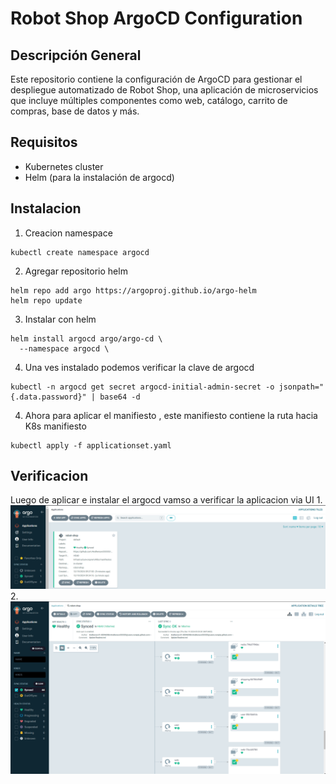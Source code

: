 # Robot Shop ArgoCD Configuration

## Descripción General
Este repositorio contiene la configuración de ArgoCD para gestionar el despliegue automatizado de Robot Shop, una aplicación de microservicios que incluye múltiples componentes como web, catálogo, carrito de compras, base de datos y más.

## Requisitos

- Kubernetes cluster
- Helm (para la instalación de argocd)

## Instalacion

1. Creacion namespace
```
kubectl create namespace argocd
```
2. Agregar repositorio helm
```
helm repo add argo https://argoproj.github.io/argo-helm
helm repo update
```
3. Instalar con helm
```
helm install argocd argo/argo-cd \
  --namespace argocd \
```
4. Una ves instalado podemos verificar la clave de argocd
```
kubectl -n argocd get secret argocd-initial-admin-secret -o jsonpath="{.data.password}" | base64 -d
```
4. Ahora para aplicar el manifiesto , este manifiesto contiene la ruta hacia K8s manifiesto
```
kubectl apply -f applicationset.yaml
```
## Verificacion

Luego de aplicar e instalar el argocd vamso a verificar la aplicacion via UI
1.
![argocd-1](https://github.com/Andherson333333/robot-shop/blob/master/image/robot-shop-argocd-1.png)
2.
![argocd-1](https://github.com/Andherson333333/robot-shop/blob/master/image/robot-shop-argocd-2.png)



